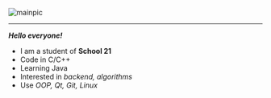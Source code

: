 ![mainpic](git.png)
____

***Hello everyone!***
 - I am a student of **School 21**
 - Code in C/C++
 - Learning Java
 - Interested in *backend, algorithms*
 - Use *OOP, Qt, Git, Linux*
<!---
dpoliwhi/dpoliwhi is a ✨ special ✨ repository because its `README.md` (this file) appears on your GitHub profile.
You can click the Preview link to take a look at your changes.
--->
